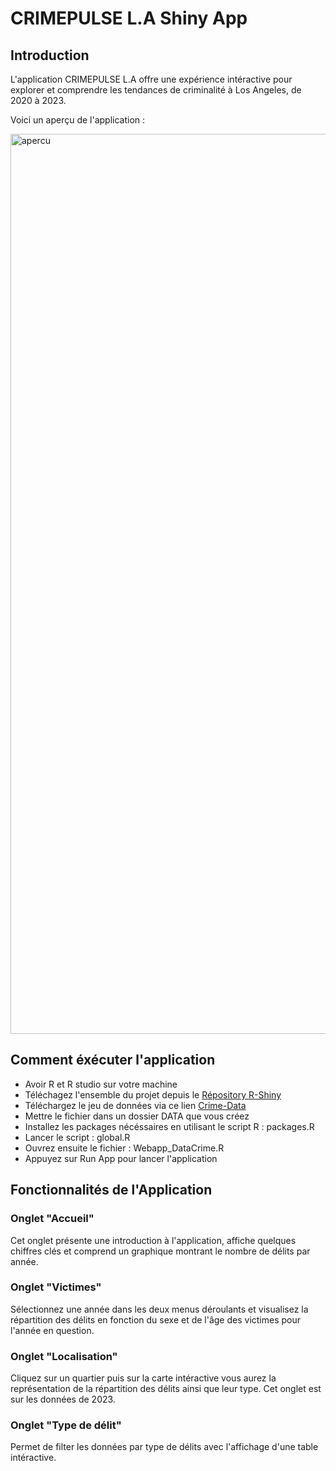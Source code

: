# CRIMEPULSE L.A Shiny App 

## Introduction
L'application CRIMEPULSE L.A offre une expérience intéractive pour explorer et comprendre les tendances de criminalité à Los Angeles, de 2020 à 2023.

Voici un aperçu de l'application : 

<img width="1440" alt="apercu" src="https://github.com/CeliaMarty/Projet-R-Shiny-/assets/152623002/36008021-53c6-4b47-96ca-9f1686ab0da9">


## Comment éxécuter l'application
- Avoir R et R studio sur votre machine
- Téléchagez l'ensemble du projet depuis le [Répository R-Shiny](https://github.com/CeliaMarty/Projet-R-Shiny-)
- Téléchargez le jeu de données via ce lien [Crime-Data](https://data.lacity.org/Public-Safety/Crime-Data-from-2020-to-Present/2nrs-mtv8/about_data)
- Mettre le fichier dans un dossier DATA que vous créez
- Installez les packages nécéssaires en utilisant le script R : packages.R
- Lancer le script : global.R
- Ouvrez ensuite le fichier : Webapp_DataCrime.R
- Appuyez sur Run App pour lancer l'application
  

## Fonctionnalités de l'Application

### Onglet "Accueil"
Cet onglet présente une introduction à l'application, affiche quelques chiffres clés et comprend un graphique montrant le nombre de délits par année.

### Onglet "Victimes"
Sélectionnez une année dans les deux menus déroulants et visualisez la répartition des délits en fonction du sexe et de l'âge des victimes pour l'année en question.

### Onglet "Localisation"
Cliquez sur un quartier puis sur la carte intéractive vous aurez la représentation de la répartition des délits ainsi que leur type. Cet onglet est sur les données de 2023.

### Onglet "Type de délit"
Permet de filter les données par type de délits avec l'affichage d'une table intéractive.
